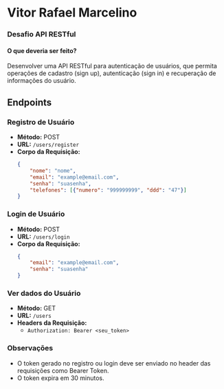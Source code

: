 
# Vitor Rafael Marcelino

### Desafio API RESTful

#### O que deveria ser feito?

Desenvolver uma API RESTful para autenticação de usuários, que permita operações de cadastro (sign up),
autenticação (sign in) e recuperação de informações do usuário.

## Endpoints

### Registro de Usuário
- **Método:** POST
- **URL:** `/users/register`
- **Corpo da Requisição:**
    ```json
    {
        "nome": "nome",
        "email": "example@email.com",
        "senha": "suasenha",
        "telefones": [{"numero": "999999999", "ddd": "47"}]
    }
    ```

### Login de Usuário
- **Método:** POST
- **URL:** `/users/login`
- **Corpo da Requisição:**
    ```json
    {
        "email": "example@email.com",
        "senha": "suasenha"
    }
    ```

### Ver dados do Usuário
- **Método:** GET
- **URL:** `/users`
- **Headers da Requisição:**
    - `Authorization: Bearer <seu_token>`

### Observações
- O token  gerado no registro ou login deve ser enviado no header das requisições como Bearer Token.
- O token expira em 30 minutos.
